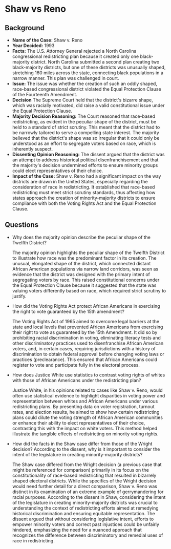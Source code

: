 # Shaw vs Reno

## Background
- **Name of the Case:** Shaw v. Reno
- **Year Decided:** 1993
- **Facts:** The U.S. Attorney General rejected a North Carolina congressional redistricting plan because it created only one black-majority district. North Carolina submitted a second plan creating two black-majority districts, but one of these districts was unusually shaped, stretching 160 miles across the state, connecting black populations in a narrow manner. This plan was challenged in court.
- **Issue:** The issue was whether the creation of such an oddly shaped, race-based congressional district violated the Equal Protection Clause of the Fourteenth Amendment.
- **Decision** The Supreme Court held that the district's bizarre shape, which was racially motivated, did raise a valid constitutional issue under the Equal Protection Clause.
- **Majority Decision Reasoning:** The Court reasoned that race-based redistricting, as evident in the peculiar shape of the district, must be held to a standard of strict scrutiny. This meant that the district had to be narrowly tailored to serve a compelling state interest. The majority believed that the district's shape was so irregular that it could only be understood as an effort to segregate voters based on race, which is inherently suspect.
- **Dissenting Opinion Reasoning:** The dissent argued that the district was an attempt to address historical political disenfranchisement and that the majority's decision undermined efforts to ensure minority groups could elect representatives of their choice.
- **Impact of the Case:** Shaw v. Reno had a significant impact on the way districts are drawn in the United States, especially regarding the consideration of race in redistricting. It established that race-based redistricting must meet strict scrutiny standards, thus affecting how states approach the creation of minority-majority districts to ensure compliance with both the Voting Rights Act and the Equal Protection Clause.

## Questions
- Why does the majority opinion describe the peculiar shape of the Twelfth District?

    The majority opinion highlights the peculiar shape of the Twelfth District to illustrate how race was the predominant factor in its creation. The unusual, elongated shape of the district, which connected distant African American populations via narrow land corridors, was seen as evidence that the district was designed with the primary intent of segregating voters by race. This raised constitutional concerns under the Equal Protection Clause because it suggested that the state was valuing voters differently based on race, which required strict scrutiny to justify.

- How did the Voting Rights Act protect African Americans in exercising the right to vote guaranteed by the 15th amendment?

    The Voting Rights Act of 1965 aimed to overcome legal barriers at the state and local levels that prevented African Americans from exercising their right to vote as guaranteed by the 15th Amendment. It did so by prohibiting racial discrimination in voting, eliminating literacy tests and other discriminatory practices used to disenfranchise African American voters, and, in certain cases, requiring jurisdictions with a history of discrimination to obtain federal approval before changing voting laws or practices (preclearance). This ensured that African Americans could register to vote and participate fully in the electoral process.

- How does Justice White use statistics to contrast voting rights of whites with those of African Americans under the redistricting plan?

    Justice White, in his opinions related to cases like Shaw v. Reno, would often use statistical evidence to highlight disparities in voting power and representation between whites and African Americans under various redistricting plans. By presenting data on voter registration, turnout rates, and election results, he aimed to show how certain redistricting plans could dilute the voting strength of African American communities or enhance their ability to elect representatives of their choice, contrasting this with the impact on white voters. This method helped illustrate the tangible effects of redistricting on minority voting rights.

- How did the facts in the Shaw case differ from those of the Wright decision? According to the dissent, why is it important to consider the intent of the legislature in creating minority-majority districts?

    The Shaw case differed from the Wright decision (a previous case that might be referenced for comparison) primarily in its focus on the constitutionality of race-based redistricting that resulted in bizarrely shaped electoral districts. While the specifics of the Wright decision would need further detail for a direct comparison, Shaw v. Reno was distinct in its examination of an extreme example of gerrymandering for racial purposes. According to the dissent in Shaw, considering the intent of the legislature in creating minority-majority districts was crucial to understanding the context of redistricting efforts aimed at remedying historical discrimination and ensuring equitable representation. The dissent argued that without considering legislative intent, efforts to empower minority voters and correct past injustices could be unfairly hindered, emphasizing the need for a nuanced approach that recognizes the difference between discriminatory and remedial uses of race in redistricting.




